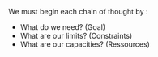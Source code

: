 We must begin each chain of thought by : 
- What do we need? (Goal)
- What are our limits? (Constraints)
- What are our capacities? (Ressources)
